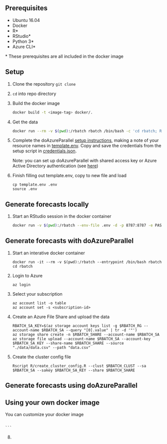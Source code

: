 
## Prerequisites

- Ubuntu 16.04
- Docker
- R*
- RStudio*
- Python 3*
- Azure CLI*

\* These prerequisites are all included in the docker image

## Setup

1. Clone the repository `git clone`
2. `cd` into repo directory
3. Build the docker image
    ```bash
    docker build -t <image-tag> docker/.
    ```
4. Get the data
    ```bash
    docker run --rm -v $(pwd):/rbatch rbatch /bin/bash -c 'cd rbatch; Rscript R/get_data.R'
    ```
5. Complete the doAzureParallel [setup instructions](https://github.com/Azure/doAzureParallel#setup), making a note of your resource names in [template.env](./template.env). Copy and save the credentials from the setup script in [credentials.json](./credentials.json).

    Note: you can set up doAzureParallel with shared access key or Azure Active Directory authentication (see [here](https://github.com/Azure/doAzureParallel/blob/master/docs/02-getting-started-script.md))
6. Finish filling out template.env, copy to new file and load
    ```
    cp template.env .env
    source .env
    ```

## Generate forecasts locally
1. Start an RStudio session in the docker container
    ```bash
    docker run -v $(pwd):/rbatch --env-file .env -d -p 8787:8787 -e PASSWORD=<password> --name rbatch angusrtaylor/batchforecasting /init
    ```


## Generate forecasts with doAzureParallel
1. Start an interative docker container
    ```
    docker run -it --rm -v $(pwd):/rbatch --entrypoint /bin/bash rbatch
    cd rbatch
    ``` 
2. Login to Azure
    ```
    az login
    ```
3. Select your subscription
    ```
    az account list -o table
    az account set -s <subscription-id>
4. Create an Azure File Share and upload the data
    ```
    RBATCH_SA_KEY=$(az storage account keys list -g $RBATCH_RG --account-name $RBATCH_SA --query "[0].value" | tr -d '"')
    az storage share create -n $RBATCH_SHARE --account-name $RBATCH_SA
    az storage file upload --account-name $RBATCH_SA --account-key $RBATCH_SA_KEY --share-name $RBATCH_SHARE --source "./data/data.csv" --path "data.csv"
    ```
5. Create the cluster config file
    ```
    Rscript R/create_cluster_config.R --clust $RBATCH_CLUST --sa $RBATCH_SA --sakey $RBATCH_SA_KEY --share $RBATCH_SHARE
    ```

## Generate forecasts using doAzureParallel



## Using your own docker image

You can customize your docker image

```

```
    ```
8. 